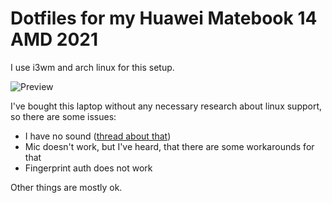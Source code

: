 # Dotfiles for my Huawei Matebook 14 AMD 2021
I use i3wm and arch linux for this setup.


![Preview](https://imgur.com/l04ImMW.jpg)

I've bought this laptop without any necessary research about linux support, so there are some issues:
* I have no sound ([thread about that](https://github.com/thesofproject/linux/issues/3249))
* Mic doesn't work, but I've heard, that there are some workarounds for that
* Fingerprint auth does not work

Other things are mostly ok.

